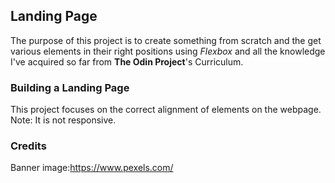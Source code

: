 ## Landing Page
The purpose of this project is to create something from scratch and the get various elements in their right positions using *Flexbox* and all the knowledge I've acquired so far from **The Odin Project**'s Curriculum.

### Building a Landing Page
This project focuses on the correct alignment of elements on the webpage.
Note: It is not responsive.

### Credits
Banner image:https://www.pexels.com/



